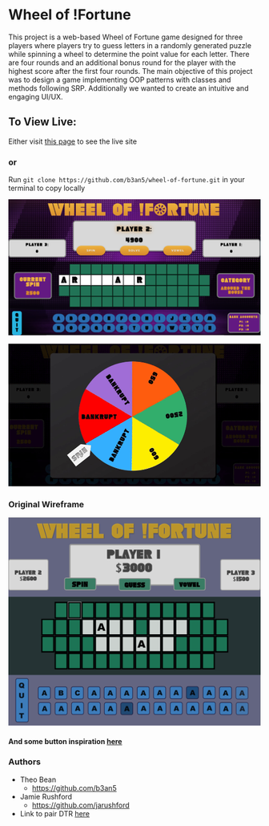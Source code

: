 # Wheel of !Fortune

This project is a web-based Wheel of Fortune game designed for three players where players try to guess letters in a randomly generated puzzle while spinning a wheel to determine the point value for each letter. There are four rounds and an additional bonus round for the player with the highest score after the first four rounds. The main objective of this project was to design a game implementing OOP patterns with classes and methods following SRP. Additionally we wanted to create an intuitive and engaging UI/UX.

## To View Live:

Either visit [this page]() to see the live site

### or

Run `git clone https://github.com/b3an5/wheel-of-fortune.git` in your terminal to copy locally


![alt text](pics/game-pic.png)

![alt text](pics/wheel-spin.gif)

### Original Wireframe

![alt text](pics/wireframe.jpg)

#### And some button inspiration [here](https://dribbble.com/shots/4658149-Turn-me-on)

### Authors

- Theo Bean
  - https://github.com/b3an5
- Jamie Rushford
  - https://github.com/jarushford
- Link to pair DTR [here](https://gist.github.com/jarushford/fa3d748f09c5e7d82bd9ec605d16f533)
